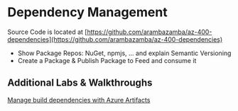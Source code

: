 # Dependency Management

Source Code is located at [https://github.com/arambazamba/az-400-dependencies](https://github.com/arambazamba/az-400-dependencies)

- Show Package Repos: NuGet, npmjs, ... and explain Semantic Versioning
- Create a Package & Publish Package to Feed and consume it

## Additional Labs & Walkthroughs

[Manage build dependencies with Azure Artifacts](https://docs.microsoft.com/en-us/learn/modules/manage-build-dependencies/)
